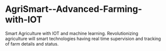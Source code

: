 # AgriSmart--Advanced-Farming-with-IOT
Smart Agriculture with IOT and machine learning. Revolutionizing agriculture will smart technologies having real time supervision and tracking of farm details and status.
